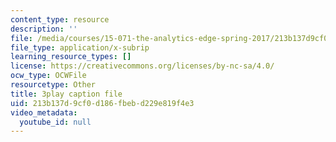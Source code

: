 ```yaml
---
content_type: resource
description: ''
file: /media/courses/15-071-the-analytics-edge-spring-2017/213b137d9cf0d186fbebd229e819f4e3_ykiTs5MipJU.srt
file_type: application/x-subrip
learning_resource_types: []
license: https://creativecommons.org/licenses/by-nc-sa/4.0/
ocw_type: OCWFile
resourcetype: Other
title: 3play caption file
uid: 213b137d-9cf0-d186-fbeb-d229e819f4e3
video_metadata:
  youtube_id: null
---
```

